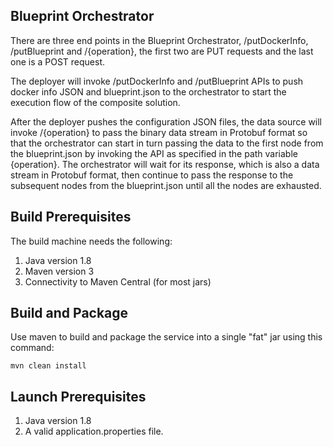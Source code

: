 ## Blueprint Orchestrator

There are three end points in the Blueprint Orchestrator, /putDockerInfo, /putBlueprint and /{operation}, the first two are PUT requests and the last one is a POST request. 

The deployer will invoke /putDockerInfo and /putBlueprint APIs to push docker info JSON and blueprint.json to the orchestrator to start the execution flow of the composite solution.

After the deployer pushes the configuration JSON files, the data source will invoke /{operation} to pass the binary data stream in Protobuf format so that the orchestrator can start in turn passing the data to the first node from the blueprint.json by invoking the API as specified in the path variable {operation}. The orchestrator will wait for its response, which is also a data stream in Protobuf format, then continue to pass the response to the subsequent nodes from the blueprint.json until all the nodes are exhausted. 

## Build Prerequisites

The build machine needs the following:

1. Java version 1.8
2. Maven version 3
3. Connectivity to Maven Central (for most jars)


## Build and Package

Use maven to build and package the service into a single "fat" jar using this command:

	mvn clean install

## Launch Prerequisites

1. Java version 1.8
2. A valid application.properties file.